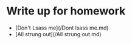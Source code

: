 # Write up for homework
- [Don't Lsass me](/Dont lsass me.md)
- [All strung out](/All strung out.md)
